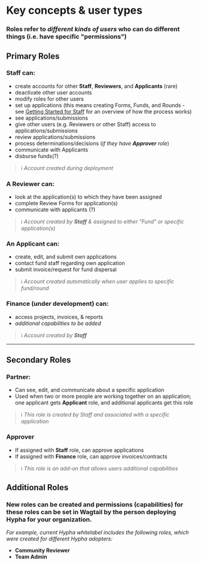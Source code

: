 # Key concepts & user types

### **Roles** refer to _different kinds of users_ who can do different things (i.e. have specific "permissions")

## Primary Roles

### **Staff** can:

* create accounts for other **Staff**, **Reviewers**, and **Applicants** (rare)
* deactivate other user accounts
* modify roles for other users
* set up applications (this means creating Forms, Funds, and Rounds - see [Getting Started for Staff](https://docs.hypha.app/gettingstarted\_overview/gettingstarted\_staff) for an overview of how the process works)
* see applications/submissions
* give other users (e.g. Reviewers or other Staff) access to applications/submissions
* review applications/submissions
* process determinations/decisions (_if they have **Approver** role_)
* communicate with Applicants
* disburse funds(?)

> ℹ️ _Account created during deployment_

### A **Reviewer** can:

* look at the application(s) to which they have been assigned
* complete Review Forms for application(s)
* communicate with applicants (?)

> ℹ️ _Account created by **Staff** & assigned to either "Fund" or specific application(s)_

### An **Applicant** can:

* create, edit, and submit own applications
* contact fund staff regarding own application
* submit invoice/request for fund dispersal

> ℹ️ _Account created automatically when user applies to specific fund/round_

### **Finance** (under development) can:

* access projects, invoices, & reports
* _additional capabilities to be added_

> ℹ️ _Account created by **Staff**_

***

## Secondary Roles

### **Partner**:

* Can see, edit, and communicate about a specific application
* Used when two or more people are working together on an application; one applicant gets **Applicant** role, and additional applicants get this role

> ℹ️ _This role is created by Staff and associated with a specific application_

### **Approver**

* If assigned with **Staff** role, can approve applications
* If assigned with **Finance** role, can approve invoices/contracts

> ℹ️ _This role is an add-on that allows users additional capabilities_

## Additional Roles

### New roles can be created and permissions (capabilities) for these roles can be set in Wagtail by the person deploying Hypha for your organization.



_For example, current Hypha whitelabel includes the following roles, which were created for different Hypha adopters:_

* **Community Reviewer**
* **Team Admin**

